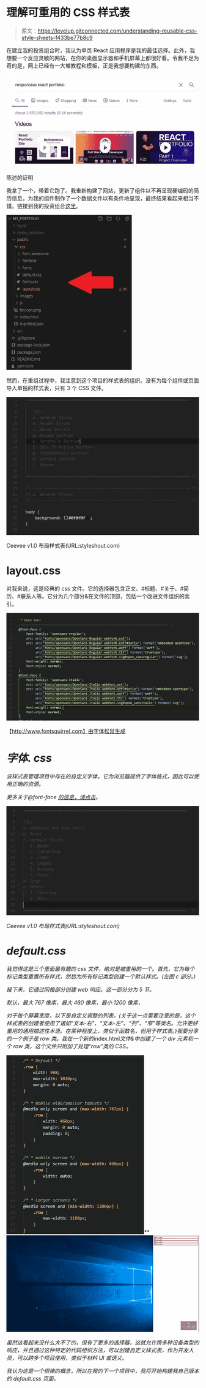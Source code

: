 # 理解可重用的 CSS 样式表

> 原文：<https://levelup.gitconnected.com/understanding-reusable-css-style-sheets-f433be77b8c9>

在建立我的投资组合时，我认为单页 React 应用程序是我的最佳选择。此外，我想要一个反应灵敏的网站，在你的桌面显示器和手机屏幕上都很好看。令我不足为奇的是，网上已经有一大堆教程和模板，正是我想要构建的东西。

![](img/37c3fb6ee7ee4e9d915cec1ba6c2fb6b.png)

陈述的证明

我拿了一个，带着它跑了。我重新构建了网站，更新了组件以不再呈现硬编码的简历信息，为我的组件制作了一个数据文件以有条件地呈现，最终结果看起来相当不错。链接到我的投资组合[这里](https://idlescv.github.io/my_portfolio/)。

![](img/e8523f879a14da252c795952d2307667.png)

然而，在重组过程中，我注意到这个项目的样式表的组织。没有为每个组件或页面导入单独的样式表，只有 3 个 CSS 文件。

![](img/74002930a143e10a5484957912f3b1eb.png)

Ceevee v1.0 布局样式表(URL:styleshout.com)

# **layout.css**

对我来说，这是经典的 css 文件。它的选择器包含正文、#标题、#关于、#简历、#联系人等。它分为几个部分&在文件的顶部，包括一个改进文件组织的索引。

![](img/17020a4d4f11215f9d12795ab42fec91.png)

【http://www.fontsquirrel.com】由字体松鼠生成

# *字体. css*

*该样式表管理项目中存在的自定义字体。它为浏览器提供了字体格式，因此可以使用正确的资源。*

*更多关于@font-face [的信息，请点击](https://developer.mozilla.org/en-US/docs/Web/CSS/@font-face)。*

*![](img/4cebd7731ef68e89df35cf6751b23006.png)*

*Ceevee v1.0 布局样式表(URL:styleshout.com)*

# *default.css*

*我觉得这是三个里面最有趣的 css 文件，绝对是被重用的一个。首先，它为每个标记类型重置所有样式，然后为所有标记类型创建一个默认样式。(左图 c 部分。)*

*接下来，它通过网格部分创建 web 响应。这一部分分为 5 节。*

*默认，最大 767 像素，最大 460 像素，最小 1200 像素，*

*对于每个屏幕宽度，以下是自定义调整的列表。(关于这一点需要注意的是，这个样式表的创建者使用了诸如“文本-右”、“文本-左”、“列”、“窄”等类名。允许更好重用的通用描述性术语。在某种程度上，类似于函数名，但用于样式表。)我要分享的一个例子是 row 类。我在一个新的*index.html*文件&中创建了一个 *div* 元素和一个 *row* 类，这个文件只附加了处理“row”类的 CSS。*

*![](img/7aa3b13443d1f3f1a28e5eff27e515cc.png)**![](img/7eb8d4028411daa07d5fbdae0d8956ec.png)*

*虽然这看起来没什么大不了的，但有了更多的选择器，这就允许跨多种设备类型的响应，并且通过这种特定的代码组织方法，可以创建自定义样式表，作为开发人员，可以跨多个项目使用，类似于材料 UI 或语义。*

*我认为这是一个很棒的概念，所以在我的下一个项目中，我将开始构建我自己版本的 default.css 页面。*